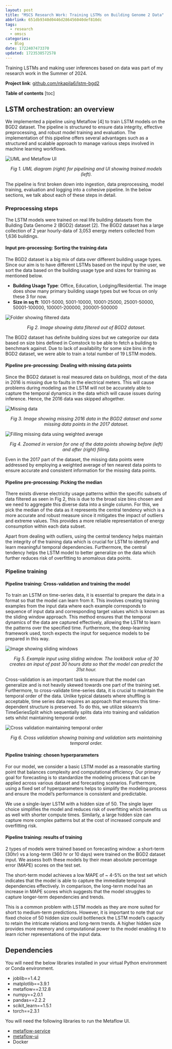 ```yaml
---
layout: post
title: "MSCS Research Work: Training LSTMs on Building Genome 2 Data"
abbrlink: 651db9340d0446d286456040def810dc
tags:
  - research
  - omscs
categories:
  - Blog
date: 1722407473370
updated: 1723538572578
---
```


Training LSTMs and making user inferences based on data was part of my research work in the Summer of 2024.

**Project link**: [github.com/nkapila6/lstm-bgd2](https://github.com/nkapila6/lstm-bgd2)

**Table of contents**
\[toc]

## LSTM orchestration: an overview

We implemented a pipeline using Metaflow \[4] to train LSTM models on the BGD2 dataset. The pipeline is structured to ensure data integrity, effective preprocessing, and robust model training and evaluation. The implementation of this pipeline offers several advantages such as a structured and scalable approach to manage various steps involved in machine learning workflows.

![UML and Metaflow UI](/resources/64c50f34aa7442978c8fb25e907868a4.png)

<p align="center"><em>Fig 1. UML diagram (right) for pipelining and UI showing trained models (left).</em></p>

The pipeline is first broken down into ingestion, data preprocessing, model training, evaluation and logging into a cohesive pipeline. In the below sections, we talk about each of these steps in detail.

### Preprocessing steps

The LSTM models were trained on real life building datasets from the Building Data Genome 2 (BGD2) dataset \[2]. The BGD2 dataset has a large collection of 2 year hourly-data of 3,053 energy meters collected from 1,636 buildings.

#### Input pre-processing: Sorting the training data

The BGD2 dataset is a big mix of data over different building usage types. Since our aim is to have different LSTMs based on the input by the user, we sort the data based on the building usage type and sizes for training as mentioned below.

- **Building Usage Type**: Office, Education, Lodging/Residential. The image does show many primary building usage types but we focus on only these 3 for now.
- **Size in sq ft**: 1001-5000, 5001-10000, 10001-25000, 25001-50000, 50001-100000, 100001-200000, 200001-500000

![Folder showing filtered data](/resources/d79be96962654613be5544db22ae9637.png)

<p align="center"><em>Fig 2. Image showing data filtered out of BGD2 dataset.</em></p>

The BGD2 dataset has definite building sizes but we categorize our data based on size bins defined in Comstock to be able to fetch a building to benchmark against. Due to lack of availability for some size bins in the BGD2 dataset, we were able to train a total number of 19 LSTM models.

#### Pipeline pre-processing: Dealing with missing data points

Since the BGD2 dataset is real measured data on buildings, most of the data in 2016 is missing due to faults in the electrical meters. This will cause problems during modeling as the LSTM will not be accurately able to capture the temporal dynamics in the data which will cause issues during inference. Hence, the 2016 data was skipped altogether.

![Missing data](/resources/dc228356496f400d9747658800a09975.png)

<p align="center"><em>Fig 3. Image showing missing 2016 data in the BGD2 dataset and some 
			missing data points in the 2017 dataset.</em></p>

![Filling missing data using weighted average](/resources/80db2912ccc84b6da1193a4b3b7c51d1.png)

<p align="center"><em>Fig 4. Zoomed in version for one of the data points showing before (left) and after (right) filling.</em></p>

Even in the 2017 part of the dataset, the missing data points were addressed by employing a weighted average of ten nearest data points to ensure accurate and consistent information for the missing data points.

#### Pipeline pre-processing: Picking the median

There exists diverse electricity usage patterns within the specific subsets of data filtered as seen in Fig 2, this is due to the broad size bins chosen and we need to aggregate this diverse data into a single column. For this, we pick the median of the data as it represents the central tendency which is a more accurate and robust measure since it mitigates the impact of outliers and extreme values. This provides a more reliable representation of energy consumption within each data subset.

Apart from dealing with outliers, using the central tendency helps maintain the integrity of the training data which is crucial for LSTM to identify and learn meaningful temporal dependencies. Furthermore, the central tendency helps the LSTM model to better generalize on the data which further reduces risk of overfitting to anomalous data points.

### Pipeline training

#### Pipeline training: Cross-validation and training the model

To train an LSTM on time-series data, it is essential to prepare the data in a format so that the model can learn from it. This involves creating training examples from the input data where each example corresponds to sequence of input data and corresponding target values which is known as the sliding window approach. This method ensures that the temporal dynamics of the data are captured effectively, allowing the LSTM to learn the patterns over the specified time. Furthermore, the deep-learning framework used, torch expects the input for sequence models to be prepared in this way.

![Image showing sliding windows](/resources/59fec801fa914216ac4b1cffd3c0a45f.png)

<p align="center"><em>Fig 5. Example input using sliding window. 
The lookback value of 30 creates an input of past 30 hours data 
	so that the model can predict the 31st hour.</em></p>

Cross-validation is an important task to ensure that the model can generalize and is not heavily skewed towards one part of the training set. Furthermore, to cross-validate time-series data, it is crucial to maintain the temporal order of the data. Unlike typical datasets where shuffling is acceptable, time series data requires an approach that ensures this time-dependent structure is preserved. To do this, we utilize sklearn’s TimeSeriesSplit which sequentially splits data into training and validation sets whilst maintaining temporal order.

![Cross validation maintaining temporal order](/resources/d20b55eb8f41455781ba01e4d3085f51.png)

<p align="center"><em>Fig 6. Cross validation showing training and validation sets maintaining temporal order.</em></p>

#### Pipeline training: chosen hyperparameters

For our model, we consider a basic LSTM model as a reasonable starting point that balances complexity and computational efficiency. Our primary goal for forecasting is to standardize the modeling process that can be applied across various dataset and forecasting scenarios. Furthermore, using a fixed set of hyperparameters helps to simplify the modeling process and ensure the model’s performance is consistent and predictable.

We use a single-layer LSTM with a hidden size of 50. The single layer choice simplifies the model and reduces risk of overfitting which benefits us as well with shorter compute times. Similarly, a large hidden size can capture more complex patterns but at the cost of increased compute and overfitting risk.

#### Pipeline training: results of training

2 types of models were trained based on forecasting window: a short-term (30hr) vs a long-term (360 hr or 10 days) were trained on the BGD2 dataset input. We assess both these models by their mean absolute percentage error (MAPE) scores on the test set.

The short-term model achieves a low MAPE of \~ 4-5% on the test set which indicates that the model is able to capture the immediate temporal dependencies effectively. In comparison, the long-term model has an increase in MAPE scores which suggests that the model struggles to capture longer-term dependencies and trends.

This is a common problem with LSTM models as they are more suited for short to medium-term predictions. However, it is important to note that our fixed choice of 50 hidden size could bottleneck the LSTM model’s capacity to retain the intricate relations and long-term trends. A higher hidden size provides more memory and computational power to the model enabling it to learn richer representations of the input data.

## Dependencies

You will need the below libraries installed in your virtual Python environment or Conda environment.

- joblib==1.4.2
- matplotlib==3.9.1
- metaflow==2.12.8
- numpy==2.0.1
- pandas==2.2.2
- scikit\_learn==1.5.1
- torch==2.3.1

You will need the following libraries to run the Metaflow UI.

- [metaflow-service](https://github.com/Netflix/metaflow-service)
- [metaflow-ui](https://github.com/Netflix/metaflow-ui?tab=readme-ov-file)
- Docker
